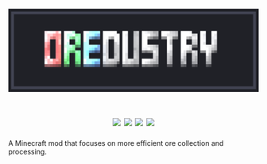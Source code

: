 <p align="center"><img src="https://github.com/NewJumper/Oredustry/blob/mc-1.18.x/src/main/resources/oredustry_logo.png" alt="Logo" width="1024"></p>
<h1 align="center">
  <a><img src="https://img.shields.io/badge/Mod Version-0.2.0-54c3d6"></a>
  <a><img src="https://img.shields.io/badge/Minecraft Ver.-1.18.2-71c46e"></a>
  <a href="https://files.minecraftforge.net/net/minecraftforge/forge/"><img src="https://img.shields.io/badge/Forge Ver.-40.1.54-d68f54"></a>
  <a href="https://github.com/NewJumper/Oredustry/actions/workflows/gradle.yml"><img src="https://github.com/NewJumper/Oredustry/actions/workflows/gradle.yml/badge.svg"></a>
</h1>

A Minecraft mod that focuses on more efficient ore collection and processing.
